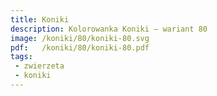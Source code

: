 ```yaml
---
title: Koniki
description: Kolorowanka Koniki – wariant 80
image: /koniki/80/koniki-80.svg
pdf:   /koniki/80/koniki-80.pdf
tags:
 - zwierzeta
 - koniki
---
```

